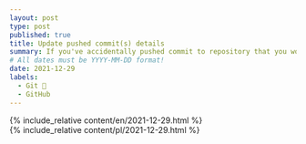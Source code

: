 ```yaml
---
layout: post
type: post
published: true
title: Update pushed commit(s) details
summary: If you've accidentally pushed commit to repository that you would like to fix (e.g. comment, committer details) take a look on how to solve it using git rebase and amend commit. 
# All dates must be YYYY-MM-DD format!
date: 2021-12-29
labels:
  - Git 🐙
  - GitHub
---
```


<div class="ui top attached tabular menu">
  <span class="iconify icon-30" data-icon="pixelarticons:code" style="color: white; margin: auto 15px;"></span>

  <a class="item active" data-tab="first">
    <span class="iconify icon-20" data-icon="twemoji:flag-england"></span>
  </a>

  <a class="item" data-tab="second">
    <span class="iconify icon-20" data-icon="emojione-v1:flag-for-poland"></span>
  </a>
</div>

<!--
****************************************
ENGLISH TAB
****************************************
-->
<div class="ui bottom attached tab segment active mb-5 post-padding" data-tab="first">
  {% include_relative content/en/2021-12-29.html %}
</div>

<!--
****************************************
POLISH TAB
****************************************
-->
<div class="ui bottom attached tab segment mb-5 post-padding" data-tab="second">
  {% include_relative content/pl/2021-12-29.html %}
</div>
